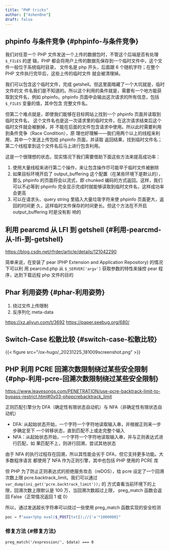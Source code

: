 ```yaml
---
title: "PHP tricks"
author: ["4shen0ne"]
draft: false
---
```


## phpinfo 与条件竞争 {#phpinfo-与条件竞争}

我们对任意一个 PHP 文件发送一个上传的数据包时，不管这个后端是否有处理 `$_FILES` 的逻
辑，PHP 都会将用户上传的数据先保存到一个临时文件中，这个文件一般位于系统临时目录，
文件名是 php 开头，后面跟 6 个随机字符；在整个 PHP 文件执行完毕后，这些上传的临时文件
就会被清理掉。

我们可以包含这个临时文件，完成 getshell。但这里面暗藏了一个大坑就是，临时文件的文
件名我们是不知道的。所以这个利用的条件就是，需要有一个地方能获取到文件名，例如
phpinfo。phpinfo 页面中会输出这次请求的所有信息，包括 `$_FILES` 变量的值，其中包含
完整文件名。

但第二个难点就是，即使我们能够在目标网站上找到一个 phpinfo 页面并读取到临时文件名，
这个文件名也是这一次请求里的临时文件，在这次请求结束后这个临时文件就会被删掉，并
不能在后面的文件包含请求中使用。所以此时需要利用到条件竞争（Race Condition），原
理也好理解——我们用两个以上的线程来利用，其中一个发送上传包给 phpinfo 页面，并读取
返回结果，找到临时文件名；第二个线程拿到这个文件名后马上进行包含利用。

这是一个很理想的状态，现实情况下我们需要借助下面这些方法来提高成功率：

1.  使用大量线程来进行第二个操作，来让包含操作尽可能早于临时文件被删除
2.  如果目标环境开启了 output_buffering 这个配置（在某些环境下是默认的），那么
    phpinfo 的页面将会以流式，即 chunked 编码的方式返回。这样，我们可以不必等到
    phpinfo 完全显示完成时就能够读取到临时文件名，这样成功率会更高
3.  可以在请求头、query string 里插入大量垃圾字符来使 phpinfo 页面更大，返回的时间更
    久，这样临时文件保存的时间更长。但这个方法在不开启 output_buffering 时是没有影
    响的


## 利用 pearcmd 从 LFI 到 getshell {#利用-pearcmd-从-lfi-到-getshell}

<https://blog.csdn.net/rfrder/article/details/121042290>

简单来说，在安装了 pear (PHP Extension and Application Repository) 的情况下可以利
用 pearcmd.php 从 `$_SERVER['argv']` 获取参数的特性来操控 pear 程序，达到下载远程
php 文件的目的


## Phar 利用姿势 {#phar-利用姿势}

1.  绕过文件上传限制
2.  反序列化 meta-data

<https://xz.aliyun.com/t/3692>
<https://paper.seebug.org/680/>


## Switch-Case 松散比较 {#switch-case-松散比较}

{{< figure src="/ox-hugo/_20231225_181009screenshot.png" >}}


## PHP 利用 PCRE 回溯次数限制绕过某些安全限制 {#php-利用-pcre-回溯次数限制绕过某些安全限制}

<https://www.leavesongs.com/PENETRATION/use-pcre-backtrack-limit-to-bypass-restrict.html#0x03-phppcrebacktrack_limit>

正则匹配引擎分为 DFA（确定性有限状态自动机）与 NFA（非确定性有限状态自动机）

-   DFA: 从起始状态开始，一个字符一个字符地读取输入串，并根据正则来一步步确定至下
    一个转移状态，直到匹配不上或走完整个输入
-   NFA：从起始状态开始，一个字符一个字符地读取输入串，并与正则表达式进行匹配，如
    果匹配不上，则进行回溯，尝试其他状态

由于 NFA 的执行过程存在回溯，所以其性能会劣于 DFA，但它支持更多功能。大多数程序语言
都使用了 NFA 作为正则引擎，其中也包括 PHP 使用的 PCRE 库

但 PHP 为了防止正则表达式的拒绝服务攻击（reDOS），给 pcre 设定了一个回溯次数上限
pcre.backtrack_limit。我们可以通过 `var_dump(ini_get('pcre.backtrack_limit'));` 的
方式查看当前环境下的上限，回溯次数上限默认是 100 万，当回溯次数超过上限，
preg_match 函数会返回 False（正常情况返回 1 或 0）

所以，通过发送超长字符串可以绕过一些使用 preg_match 函数实现的安全检测

```php
poc = f"aaa<?php eval($_POST[txt]);//{'a'*1000000}"
```


### 修复方法 {#修复方法}

```text
preg_match('/expression/', $data) === 0
```
